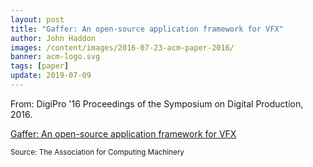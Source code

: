 ```yaml
---
layout: post
title: "Gaffer: An open-source application framework for VFX"
author: John Haddon
images: /content/images/2016-07-23-acm-paper-2016/
banner: acm-logo.svg
tags: [paper]
update: 2019-07-09
---
```


From: DigiPro '16 Proceedings of the Symposium on Digital Production, 2016.

[Gaffer: An open-source application framework for VFX](https://dl.acm.org/citation.cfm?id=2947696)

<small>Source: The Association for Computing Machinery</small>
